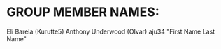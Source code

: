 GROUP MEMBER NAMES:
===================

Eli Barela (Kurutte5)
Anthony Underwood (OIvar) aju34
"First Name Last Name"

